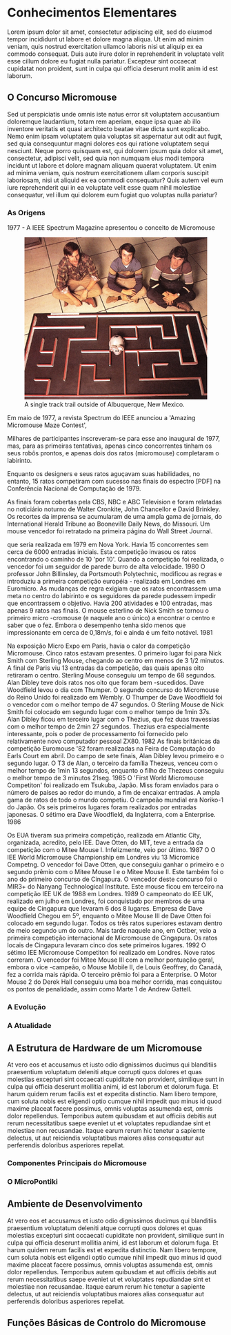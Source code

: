 # Conhecimentos Elementares

Lorem ipsum dolor sit amet, consectetur adipiscing elit, sed do eiusmod tempor incididunt ut labore et dolore magna aliqua. Ut enim ad minim veniam, quis nostrud exercitation ullamco laboris nisi ut aliquip ex ea commodo consequat. Duis aute irure dolor in reprehenderit in voluptate velit esse cillum dolore eu fugiat nulla pariatur. Excepteur sint occaecat cupidatat non proident, sunt in culpa qui officia deserunt mollit anim id est laborum.

## O Concurso Micromouse <a href="#subsection" id="subsection"></a>

Sed ut perspiciatis unde omnis iste natus error sit voluptatem accusantium doloremque laudantium, totam rem aperiam, eaque ipsa quae ab illo inventore veritatis et quasi architecto beatae vitae dicta sunt explicabo. Nemo enim ipsam voluptatem quia voluptas sit aspernatur aut odit aut fugit, sed quia consequuntur magni dolores eos qui ratione voluptatem sequi nesciunt. Neque porro quisquam est, qui dolorem ipsum quia dolor sit amet, consectetur, adipisci velit, sed quia non numquam eius modi tempora incidunt ut labore et dolore magnam aliquam quaerat voluptatem. Ut enim ad minima veniam, quis nostrum exercitationem ullam corporis suscipit laboriosam, nisi ut aliquid ex ea commodi consequatur? Quis autem vel eum iure reprehenderit qui in ea voluptate velit esse quam nihil molestiae consequatur, vel illum qui dolorem eum fugiat quo voluptas nulla pariatur?

### As Origens <a href="#origens" id="subsubsection"></a>

1977 - A IEEE Spectrum Magazine apresentou o conceito de Micromouse 

<figure>
    <img src="battelle-micromice_0001-x640.jpg"
         alt="Albuquerque, New Mexico">
    <figcaption>A single track trail outside of Albuquerque, New Mexico.</figcaption>
</figure>

Em maio de 1977, a revista Spectrum do IEEE anunciou a 'Amazing Micromouse Maze Contest', 

Milhares de participantes inscreveram-se para esse ano inaugural de 1977, mas, para as primeiras tentativas, apenas cinco concorrentes tinham os seus robôs prontos, e apenas dois dos ratos (micromouse) completaram o labirinto. 


Enquanto os designers e seus ratos aguçavam suas habilidades, no entanto, 15 ratos competiram com sucesso nas finais do espectro [PDF] na Conferência Nacional de Computação de 1979.

As finais foram cobertas pela CBS, NBC e ABC Television e foram relatadas no noticiário noturno de Walter Cronkite, John Chancellor e David Brinkley. Os recortes da imprensa se acumularam de uma ampla gama de jornais, do International Herald Tribune ao Booneville Daily News, do Missouri. Um mouse vencedor foi retratado na primeira página do Wall Street Journal.

que seria realizada em 1979 em Nova York. Havia 15 concorrentes sem cerca de 6000 entradas iniciais.
Esta competição invasou os ratos encontrando o caminho de 10 'por 10'.
Quando a competição foi realizada, o vencedor foi um seguidor de parede burro de alta velocidade.
1980
O professor John Billinsley, da Portsmouth Polytechnic, modificou as regras e introduziu a primeira competição européia - realizada em Londres em Euromicro. As mudanças de regra exigiam que os ratos encontrassem uma meta no centro do labirinto e os seguidores da parede pudessem impedir que encontrassem o objetivo. Havia 200 atividades e 100 entradas, mas apenas 9 ratos nas finais. O mouse esterlino de Nick Smith se tornou o primeiro micro -cromouse (e naquele ano o único) a encontrar o centro e saber que o fez. Embora o desempenho tenha sido menos que impressionante em cerca de 0,18m/s, foi e ainda é um feito notável.
1981

Na exposição Micro Expo em Paris, havia o calor da competição Micromouse. Cinco ratos estavam presentes. O primeiro lugar foi para Nick Smith com Sterling Mouse, chegando ao centro em menos de 3 1/2 minutos.
A final de Paris viu 13 entradas da competição, das quais apenas oito retiraram o centro. Sterling Mouse conseguiu um tempo de 68 segundos. Alan Dibley teve dois ratos nos oito que foram bem -sucedidos. Dave Woodfield levou o dia com Thumper.
O segundo concurso do Micromouse do Reino Unido foi realizado em Wembly. O Thumper de Dave Woodfield foi o vencedor com o melhor tempo de 47 segundos. O Sterling Mouse de Nick Smith foi colocado em segundo lugar com o melhor tempo de 1min 37s. Alan Dibley ficou em terceiro lugar com o Thezius, que fez duas travessias com o melhor tempo de 2min 27 segundos. Thezius era especialmente interessante, pois o poder de processamento foi fornecido pelo relativamente novo computador pessoal ZX80.
1982
As finais britânicas da competição Euromouse '82 foram realizadas na Feira de Computação do Earls Court em abril. Do campo de sete finais, Alan Dibley levou primeiro e o segundo lugar. O T3 de Alan, o terceiro da família Thezeus, venceu com o melhor tempo de 1min 13 segundos, enquanto o filho de Thezeus conseguiu o melhor tempo de 3 minutos 21seg.
1985
O 'First World Micromouse Competiton' foi realizado em Tsukuba, Japão. Miss foram enviados para o número de países ao redor do mundo, a fim de encaixar entradas. A ampla gama de ratos de todo o mundo competiu. O campeão mundial era Noriko-1 do Japão.
Os seis primeiros lugares foram realizados por entradas japonesas. O sétimo era Dave Woodfield, da Inglaterra, com a Enterprise.
1986

Os EUA tiveram sua primeira competição, realizada em Atlantic City, organizada, acredito, pelo IEE. Dave Otten, do MIT, teve a entrada da competição com o Mitee Mouse I. Infelizmente, veio por último.
1987
O
O IEE World Micromouse Championship em Londres viu 13 Micromice Competng. O vencedor foi Dave Otten, que conseguiu ganhar o primeiro e o segundo prêmio com o Mitee Mouse I e o Mitee Mouse II.
Este também foi o ano do primeiro concurso de Cingapura. O vencedor deste concurso foi o MIR3+ do Nanyang Technological Institute. Este mouse ficou em terceiro na competição IEE UK de 1988 em Londres.
1989
O campeonato do IEE UK, realizado em julho em Londres, foi conquistado por membros de uma equipe de Cingapura que levaram 6 dos 8 lugares. Empresa de Dave Woodfield
Chegou em 5º, enquanto o Mitee Mouse III de Dave Otten foi colocado em segundo lugar.
Todos os três ratos superiores estavam dentro de meio segundo um do outro.
Mais tarde naquele ano, em Octber, veio a primeira competição internacional de Micromouse de Cingapura. Os ratos locais de Cingapura levaram cinco dos sete primeiros lugares.
1992
O sétimo IEE Micromouse Competiton foi realizado em Londres. Nove ratos correram. O vencedor foi Mitee Mouse III com a melhor pontuação geral, embora o vice -campeão, o Mouse Mobile II, de Louis Geoffrey, do Canadá, fez a corrida mais rápida. O terceiro prêmio foi para a Enterprise.
O Motor Mouse 2 do Derek Hall conseguiu uma boa melhor corrida, mas conquistou os pontos de penalidade, assim como Marte 1 de Andrew Gattell.



### A Evolução



### A Atualidade





## A Estrutura de Hardware de um Micromouse <a href="#other-subsection" id="other-subsection"></a>

At vero eos et accusamus et iusto odio dignissimos ducimus qui blanditiis praesentium voluptatum deleniti atque corrupti quos dolores et quas molestias excepturi sint occaecati cupiditate non provident, similique sunt in culpa qui officia deserunt mollitia animi, id est laborum et dolorum fuga. Et harum quidem rerum facilis est et expedita distinctio. Nam libero tempore, cum soluta nobis est eligendi optio cumque nihil impedit quo minus id quod maxime placeat facere possimus, omnis voluptas assumenda est, omnis dolor repellendus. Temporibus autem quibusdam et aut officiis debitis aut rerum necessitatibus saepe eveniet ut et voluptates repudiandae sint et molestiae non recusandae. Itaque earum rerum hic tenetur a sapiente delectus, ut aut reiciendis voluptatibus maiores alias consequatur aut perferendis doloribus asperiores repellat.

### Componentes Principais do Micromouse

### O MicroPontiki

## Ambiente de Desenvolvimento

At vero eos et accusamus et iusto odio dignissimos ducimus qui blanditiis praesentium voluptatum deleniti atque corrupti quos dolores et quas molestias excepturi sint occaecati cupiditate non provident, similique sunt in culpa qui officia deserunt mollitia animi, id est laborum et dolorum fuga. Et harum quidem rerum facilis est et expedita distinctio. Nam libero tempore, cum soluta nobis est eligendi optio cumque nihil impedit quo minus id quod maxime placeat facere possimus, omnis voluptas assumenda est, omnis dolor repellendus. Temporibus autem quibusdam et aut officiis debitis aut rerum necessitatibus saepe eveniet ut et voluptates repudiandae sint et molestiae non recusandae. Itaque earum rerum hic tenetur a sapiente delectus, ut aut reiciendis voluptatibus maiores alias consequatur aut perferendis doloribus asperiores repellat.

## Funções Básicas de Controlo do Micromouse



